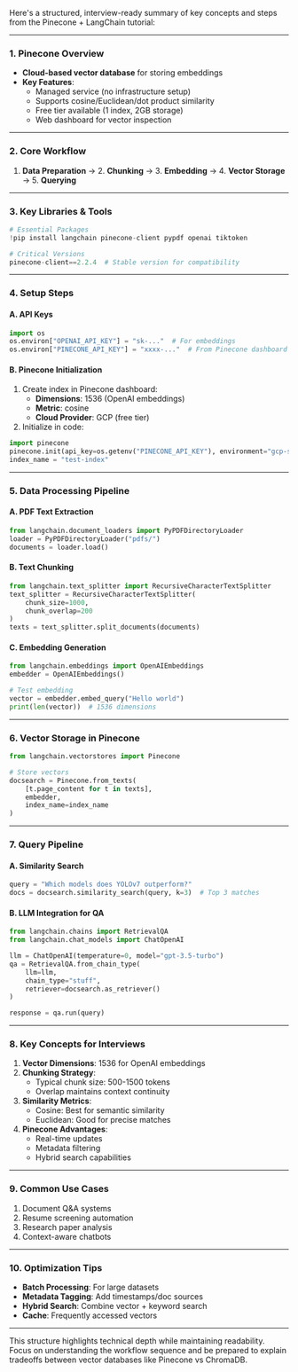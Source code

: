 Here's a structured, interview-ready summary of key concepts and steps from the Pinecone + LangChain tutorial:

---

### **1. Pinecone Overview**
- **Cloud-based vector database** for storing embeddings
- **Key Features**:
  - Managed service (no infrastructure setup)
  - Supports cosine/Euclidean/dot product similarity
  - Free tier available (1 index, 2GB storage)
  - Web dashboard for vector inspection

---

### **2. Core Workflow**
1. **Data Preparation** → 2. **Chunking** → 3. **Embedding** → 4. **Vector Storage** → 5. **Querying**

---

### **3. Key Libraries & Tools**
```python
# Essential Packages
!pip install langchain pinecone-client pypdf openai tiktoken

# Critical Versions
pinecone-client==2.2.4  # Stable version for compatibility
```

---

### **4. Setup Steps**
#### **A. API Keys**
```python
import os
os.environ["OPENAI_API_KEY"] = "sk-..."  # For embeddings
os.environ["PINECONE_API_KEY"] = "xxxx-..."  # From Pinecone dashboard
```

#### **B. Pinecone Initialization**
1. Create index in Pinecone dashboard:
   - **Dimensions**: 1536 (OpenAI embeddings)
   - **Metric**: cosine
   - **Cloud Provider**: GCP (free tier)
2. Initialize in code:
```python
import pinecone
pinecone.init(api_key=os.getenv("PINECONE_API_KEY"), environment="gcp-starter")
index_name = "test-index"
```

---

### **5. Data Processing Pipeline**
#### **A. PDF Text Extraction**
```python
from langchain.document_loaders import PyPDFDirectoryLoader
loader = PyPDFDirectoryLoader("pdfs/")
documents = loader.load()
```

#### **B. Text Chunking**
```python
from langchain.text_splitter import RecursiveCharacterTextSplitter
text_splitter = RecursiveCharacterTextSplitter(
    chunk_size=1000,
    chunk_overlap=200
)
texts = text_splitter.split_documents(documents)
```

#### **C. Embedding Generation**
```python
from langchain.embeddings import OpenAIEmbeddings
embedder = OpenAIEmbeddings()

# Test embedding
vector = embedder.embed_query("Hello world")
print(len(vector))  # 1536 dimensions
```

---

### **6. Vector Storage in Pinecone**
```python
from langchain.vectorstores import Pinecone

# Store vectors
docsearch = Pinecone.from_texts(
    [t.page_content for t in texts],
    embedder,
    index_name=index_name
)
```

---

### **7. Query Pipeline**
#### **A. Similarity Search**
```python
query = "Which models does YOLOv7 outperform?"
docs = docsearch.similarity_search(query, k=3)  # Top 3 matches
```

#### **B. LLM Integration for QA**
```python
from langchain.chains import RetrievalQA
from langchain.chat_models import ChatOpenAI

llm = ChatOpenAI(temperature=0, model="gpt-3.5-turbo")
qa = RetrievalQA.from_chain_type(
    llm=llm,
    chain_type="stuff",
    retriever=docsearch.as_retriever()
)

response = qa.run(query)
```

---

### **8. Key Concepts for Interviews**
1. **Vector Dimensions**: 1536 for OpenAI embeddings
2. **Chunking Strategy**:
   - Typical chunk size: 500-1500 tokens
   - Overlap maintains context continuity
3. **Similarity Metrics**:
   - Cosine: Best for semantic similarity
   - Euclidean: Good for precise matches
4. **Pinecone Advantages**:
   - Real-time updates
   - Metadata filtering
   - Hybrid search capabilities

---

### **9. Common Use Cases**
1. Document Q&A systems
2. Resume screening automation
3. Research paper analysis
4. Context-aware chatbots

---

### **10. Optimization Tips**
- **Batch Processing**: For large datasets
- **Metadata Tagging**: Add timestamps/doc sources
- **Hybrid Search**: Combine vector + keyword search
- **Cache**: Frequently accessed vectors

---

This structure highlights technical depth while maintaining readability. Focus on understanding the workflow sequence and be prepared to explain tradeoffs between vector databases like Pinecone vs ChromaDB.

